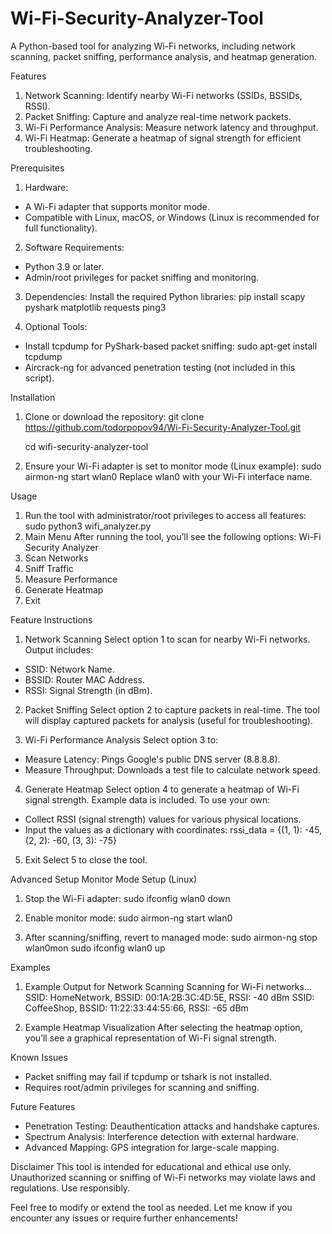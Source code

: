 # Wi-Fi-Security-Analyzer-Tool
A Python-based tool for analyzing Wi-Fi networks, including network scanning, packet sniffing, performance analysis, and heatmap generation.

Features
1. Network Scanning: Identify nearby Wi-Fi networks (SSIDs, BSSIDs, RSSI).
2. Packet Sniffing: Capture and analyze real-time network packets.
3. Wi-Fi Performance Analysis: Measure network latency and throughput.
4. Wi-Fi Heatmap: Generate a heatmap of signal strength for efficient troubleshooting.

Prerequisites
1. Hardware:
- A Wi-Fi adapter that supports monitor mode.
- Compatible with Linux, macOS, or Windows (Linux is recommended for full functionality).
  
2. Software Requirements:
- Python 3.9 or later.
- Admin/root privileges for packet sniffing and monitoring.
  
3. Dependencies: Install the required Python libraries:
  pip install scapy pyshark matplotlib requests ping3

4. Optional Tools:
- Install tcpdump for PyShark-based packet sniffing:
  sudo apt-get install tcpdump
- Aircrack-ng for advanced penetration testing (not included in this script).

Installation
1. Clone or download the repository:
   git clone https://github.com/todorpopov94/Wi-Fi-Security-Analyzer-Tool.git
   
   cd wifi-security-analyzer-tool

3. Ensure your Wi-Fi adapter is set to monitor mode (Linux example):
   sudo airmon-ng start wlan0
Replace wlan0 with your Wi-Fi interface name.

Usage
1. Run the tool with administrator/root privileges to access all features:
   sudo python3 wifi_analyzer.py
2. Main Menu
After running the tool, you’ll see the following options:
Wi-Fi Security Analyzer
1. Scan Networks
2. Sniff Traffic
3. Measure Performance
4. Generate Heatmap
5. Exit

Feature Instructions
1. Network Scanning
Select option 1 to scan for nearby Wi-Fi networks.
Output includes:
- SSID: Network Name.
- BSSID: Router MAC Address.
- RSSI: Signal Strength (in dBm).

2. Packet Sniffing
Select option 2 to capture packets in real-time.
The tool will display captured packets for analysis (useful for troubleshooting).

3. Wi-Fi Performance Analysis
Select option 3 to:
- Measure Latency: Pings Google's public DNS server (8.8.8.8).
- Measure Throughput: Downloads a test file to calculate network speed.

4. Generate Heatmap
Select option 4 to generate a heatmap of Wi-Fi signal strength.
Example data is included. To use your own:
- Collect RSSI (signal strength) values for various physical locations.
- Input the values as a dictionary with coordinates:
rssi_data = {(1, 1): -45, (2, 2): -60, (3, 3): -75}

5. Exit
Select 5 to close the tool.

Advanced Setup
Monitor Mode Setup (Linux)

1. Stop the Wi-Fi adapter:
   sudo ifconfig wlan0 down

2. Enable monitor mode:
   sudo airmon-ng start wlan0

3. After scanning/sniffing, revert to managed mode:
   sudo airmon-ng stop wlan0mon
   sudo ifconfig wlan0 up

Examples
1. Example Output for Network Scanning
Scanning for Wi-Fi networks...
SSID: HomeNetwork, BSSID: 00:1A:2B:3C:4D:5E, RSSI: -40 dBm
SSID: CoffeeShop, BSSID: 11:22:33:44:55:66, RSSI: -65 dBm


2. Example Heatmap Visualization
After selecting the heatmap option, you’ll see a graphical representation of Wi-Fi signal strength.

Known Issues
- Packet sniffing may fail if tcpdump or tshark is not installed.
- Requires root/admin privileges for scanning and sniffing.

Future Features
- Penetration Testing: Deauthentication attacks and handshake captures.
- Spectrum Analysis: Interference detection with external hardware.
- Advanced Mapping: GPS integration for large-scale mapping.

Disclaimer
This tool is intended for educational and ethical use only. Unauthorized scanning or sniffing of Wi-Fi networks may violate laws and regulations. Use responsibly.

Feel free to modify or extend the tool as needed. Let me know if you encounter any issues or require further enhancements!
